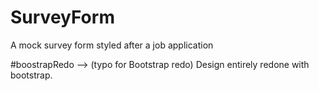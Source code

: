 # SurveyForm
A mock survey form styled after a job application

#boostrapRedo --> (typo for Bootstrap redo)
Design entirely redone with bootstrap. 
